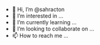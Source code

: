 - 👋 Hi, I’m @sahracton
- 👀 I’m interested in ...
- 🌱 I’m currently learning ...
- 💞️ I’m looking to collaborate on ...
- 📫 How to reach me ...

<!---
sahracton/sahracton is a ✨ special ✨ repository because its `README.md` (this file) appears on your GitHub profile.
You can click the Preview link to take a look at your changes.
--->

